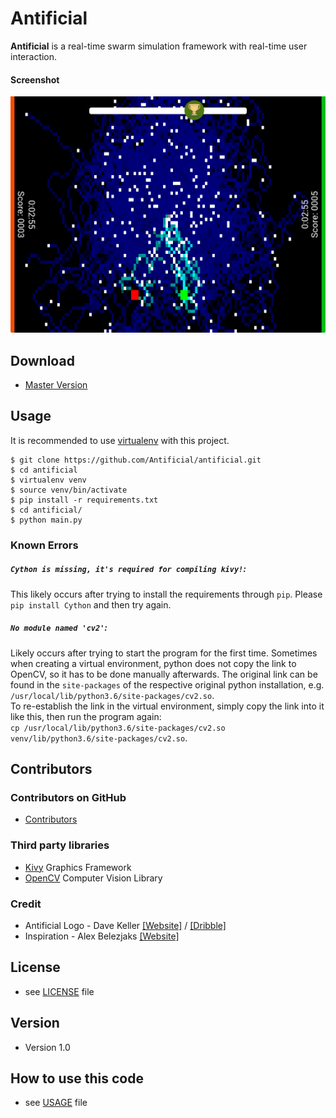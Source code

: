 Antificial
======
**Antificial** is a real-time swarm simulation framework with real-time user interaction.

#### Screenshot
![Demo Screenshot](https://github.com/Antificial/antificial/blob/master/demo.png "Demo Screenshot")

## Download
* [Master Version](https://github.com/Antificial/antificial/archive/master.zip)

## Usage
It is recommended to use [virtualenv](https://pypi.python.org/pypi/virtualenv) with this project.
```
$ git clone https://github.com/Antificial/antificial.git
$ cd antificial
$ virtualenv venv
$ source venv/bin/activate
$ pip install -r requirements.txt
$ cd antificial/
$ python main.py
```

### Known Errors
##### `Cython is missing, it's required for compiling kivy!`:  
This likely occurs after trying to install the requirements through `pip`. Please `pip install Cython` and then try again.

##### `No module named 'cv2'`:  
Likely occurs after trying to start the program for the first time. Sometimes when creating a virtual environment, python does not copy the link to OpenCV, so it has to be done manually afterwards. The original link can be found in the `site-packages` of the respective original python installation, e.g. `/usr/local/lib/python3.6/site-packages/cv2.so`.  
To re-establish the link in the virtual environment, simply copy the link into it like this, then run the program again:  
`cp /usr/local/lib/python3.6/site-packages/cv2.so venv/lib/python3.6/site-packages/cv2.so`.

## Contributors

### Contributors on GitHub
* [Contributors](https://github.com/Antificial/antificial/graphs/contributors)

### Third party libraries
* [Kivy](https://kivy.org) Graphics Framework
* [OpenCV](http://opencv.org) Computer Vision Library

### Credit
* Antificial Logo - Dave Keller [[Website]](http://www.davedesignsstuff.com) / [[Dribble]](https://dribbble.com/dabious)
* Inspiration - Alex Belezjaks [[Website]](http://alexbelezjaks.com/works/ant-colony-simulation)

## License
* see [LICENSE](https://github.com/Antificial/antificial/blob/master/LICENSE) file

## Version
* Version 1.0

## How to use this code
* see [USAGE](https://github.com/Antificial/antificial/blob/master/USAGE.md) file
